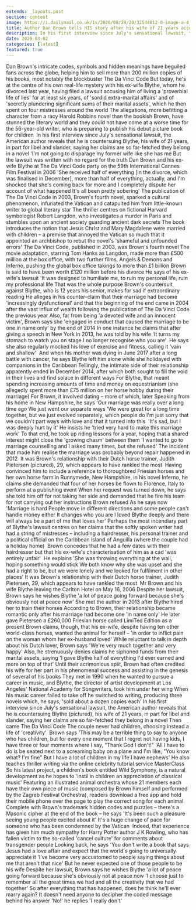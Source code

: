 ```yaml
---
extends: _layouts.post
section: content
image: https://i.dailymail.co.uk/1s/2020/08/29/20/32544812-0-image-a-4_1598729572585.jpg 
title: Author Dan Brown tells HIS story after his wife of 21 years accused him of a secret 'life of lies' 
description: In his first interview since July's sensational lawsuit, the American author Dan Brown reveals that he is countersuing Blythe, his wife of 21 years, in part for libel and slander 
date: 2020-03-02 
categories: [latest] 
featured: true 
--- 
```

Dan Brown's intricate codes, symbols and hidden meanings have beguiled fans across the globe, helping him to sell more than 200 million copies of his books, most notably the blockbuster The Da Vinci Code
But today, he's at the centre of his own real-life mystery with his ex-wife Blythe, whom he divorced last year, having filed a lawsuit accusing him of living a 'proverbial life of lies' for at least six years, of 'sordid extra-marital affairs' and of 'secretly plundering significant sums of their marital assets', which he then spent on four mistresses around the world
The allegations, more befitting a character from a racy Harold Robbins novel than the bookish Brown, have stunned the literary world and they could not have come at a worse time for the 56-year-old writer, who is preparing to publish his debut picture book for children 
In his first interview since July's sensational lawsuit, the American author reveals that he is countersuing Blythe, his wife of 21 years, in part for libel and slander, saying her claims are so far-fetched they belong in a novel
'I'm not going to disparage my former wife like she has me But the lawsuit was written with no regard for the truth
Dan Brown and his ex-wife Blythe at The Da Vinci Code party on the 59th International Cannes Film Festival in 2006
'She received half of everything [in the divorce, which was finalised in December], more than half of everything, actually, and I'm shocked that she's coming back for more and I completely dispute her account of what happened It's all been pretty sobering'
The publication of The Da Vinci Code in 2003, Brown's fourth novel, sparked a cultural phenomenon, infuriated the Vatican and catapulted him from little-known writer to global literary star
The thriller centres on fictional Harvard symbologist Robert Langdon, who investigates a murder in Paris and stumbles upon an ancient society guarding ancient dark secrets
The book introduces the notion that Jesus Christ and Mary Magdalene were married with children – a premise that annoyed the Vatican so much that it appointed an archbishop to rebut the novel's 'shameful and unfounded errors'
 The Da Vinci Code, published in 2003, was Brown's fourth novel
The movie adaptation, starring Tom Hanks as Langdon, made more than £500 million at the box office, with two further films, Angels & Demons and Inferno, pushing the global box office takings to more than £1 billion
Brown is said to have been worth £120 million before his divorce
He says of his ex-wife's lawsuit 'It was designed to humiliate me, to ruin my personal life, ruin my professional life That was the whole purpose Brown's countersuit against Blythe, who is 12 years his senior, makes for sad if extraordinary reading
He alleges in his counter-claim that their marriage had become 'increasingly dysfunctional' and that the beginning of the end came in 2004 after the vast influx of wealth following the publication of The Da Vinci Code the previous year
Also, far from being 'a devoted wife and an innocent victim', Brown says she 'engaged in conduct that caused the marriage to be one in name only' by the end of 2014
In one instance he claims that after giving a speech in New York in 2013, he was told by his wife 'It turns my stomach to watch you on stage I no longer recognise who you are' 
He says she also regularly mocked his love of exercise and fitness, calling it 'vain and shallow' 
And when his mother was dying in June 2017 after a long battle with cancer, he says Blythe left him alone while she holidayed with companions in the Caribbean
Tellingly, the intimate side of their relationship apparently ended in December 2014, after which both sought to fill the void in their lives and find solace in different ways
For Blythe, that meant spending increasing amounts of time and money on equestrianism (she allegedly spent more than £75 million on her horse hobby during their marriage) For Brown, it involved dating – more of which, later
Speaking from his home in New Hampshire, he says 'Our marriage was really over a long time ago We just went our separate ways
'We were great for a long time together, but we just evolved separately, which people do I'm just sorry that we couldn't part ways with love and that it turned into this 
'It's sad, but I was deeply hurt by it' He insists he 'tried very hard to make this marriage work'
To that end, he took up riding lessons for a year, hoping that a shared interest might close the 'growing chasm' between them 'I wanted to go to marriage counselling and I asked many times, but she refused'
The incident that made him realise the marriage was probably beyond repair happened in 2012 
It was Brown's relationship with their Dutch horse trainer, Judith Pietersen (pictured), 29, which appears to have rankled the most 
Having convinced him to include a reference to thoroughbred Friesian horses and her own horse farm in Runnymede, New Hampshire, in his novel Inferno, he claims she demanded that four of her horses be flown to Florence, Italy to perform at a publishing event
When her request was turned down, he says she told him off for not taking her side and demanded that he fire his team for not carrying out her instructions
Brown refused As he says now 'Marriage is hard People move in different directions and some people can't handle money either It changes who you are I loved Blythe deeply and there will always be a part of me that loves her'
Perhaps the most incendiary part of Blythe's lawsuit centres on her claims that the softly spoken writer had had a string of mistresses – including a hairdresser, his personal trainer and a political official on the Caribbean island of Anguilla (where the couple had a holiday home) 
Brown concedes that he had a few dates with their hairdresser but that his ex-wife's characterisation of him as a cad 'was entirely unfair' 
He explains 'She was throwing everything at the wall, hoping something would stick We both know why she was upset and she had a right to be, but we were lonely and we looked for fulfilment in other places'
It was Brown's relationship with their Dutch horse trainer, Judith Pietersen, 29, which appears to have rankled the most 
Mr Brown and his wife Blythe leaving the Carlton Hotel on May 16, 2006 Despite her lawsuit, Brown says he wishes Blythe 'a lot of peace going forward because she's obviously not at peace now'
She met the author in 2013 after Blythe hired her to train their horses According to Brown, their relationship became romantic only after his marriage had become one 'in name only'
He later gave Pietersen a £260,000 Friesian horse called LimiTed Edition as a present
Brown claims, though, that his ex-wife, despite having ten other world-class horses, wanted the animal for herself – 'in order to inflict pain on the woman whom her ex-husband loved'
While reluctant to talk in depth about his Dutch lover, Brown says 'We're very much together and very happy'
Also, he strenuously denies claims he siphoned funds from their marital assets, saying 'I gave Blythe half of everything I'd ever earned and more on top of that'
Until their acrimonious split, Brown had often credited his wife for her part in his phenomenal success and assisting in the genesis of several of his books
They met in 1990 when he wanted to pursue a career in music, and Blythe, the director of artist development at Los Angeles' National Academy for Songwriters, took him under her wing
When his music career failed to take off he switched to writing, producing three novels which, he says, 'sold about a dozen copies each'
In his first interview since July's sensational lawsuit, the American author reveals that he is countersuing Blythe (pictured), his wife of 21 years, in part for libel and slander, saying her claims are so far-fetched they belong in a novel
Then came The Da Vinci Code The couple never had children, choosing instead a life of 'creativity' 
Brown says 'This may be a terrible thing to say to anyone who has children, but for every one moment that I regret not having kids, I have three or four moments where I say, "Thank God I don't!"
'All I have to do is be seated next to a screaming baby on a plane and I'm like, "You know what? I'm fine" But I have a lot of children in my life I have nephews'
He also teaches thriller writing via the online celebrity tutorial service MasterClass
So his latest project, a children's book entitled Wild Symphony, is a natural development as he hopes to 'instil in children an appreciation of classical music'
Featuring an illustrated animal orchestra whose 21 members each have their own piece of music (composed by Brown himself and performed by the Zagreb Festival Orchestra), readers download a free app and hold their mobile phone over the page to play the correct song for each animal
Complete with Brown's trademark hidden codes and puzzles – there's a Masonic cipher at the end of the book – he says 'It's been such a pleasure seeing young people excited about it'
It's a huge change of pace for someone who has been condemned by the Vatican 
Indeed, that experience has given him much sympathy for Harry Potter author J K Rowling, who has fallen victim to the so-called 'cancel culture' for comments about transgender people
Looking back, he says 'You don't write a book that says Jesus had a love affair and expect that the world's going to universally appreciate it
'I've become very accustomed to people saying things about me that aren't that nice' But he never expected one of those people to be his wife
Despite her lawsuit, Brown says he wishes Blythe 'a lot of peace going forward because she's obviously not at peace now
'I choose just to remember all the great times we had and all the creativity that we had together'
So after everything that has happened, does he think he'll ever marry again? It doesn't need anyone to decipher the coded message behind his answer 'No!' he replies 'I really don't'